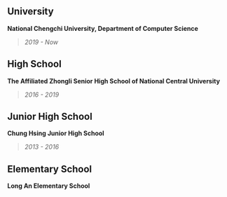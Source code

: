## University ## 
**National Chengchi University, Department of Computer Science**
> *2019 - Now*
## High School ##
**The Affiliated Zhongli Senior High School of National Central University**  
> *2016 - 2019*
## Junior High School ##
**Chung Hsing Junior High School**
> *2013 - 2016*
## Elementary School ##
**Long An Elementary School**	




